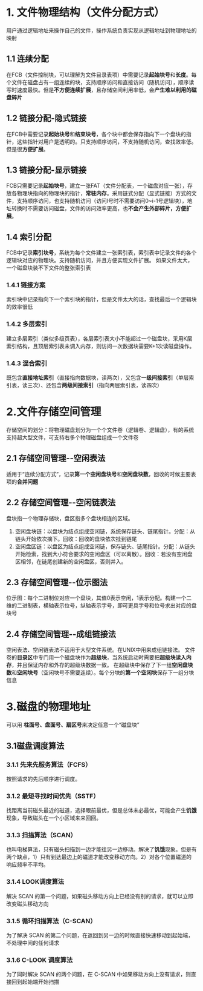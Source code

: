 # 1. 文件物理结构（文件分配方式）
用户通过逻辑地址来操作自己的文件，操作系统负责实现从逻辑地址到物理地址的映射
## 1.1 连续分配
在FCB（文件控制块，可以理解为文件目录表项）中需要记录**起始块号**和**长度**。每个文件在磁盘占有一组连续的块，支持顺序访问和直接访问（随机访问），顺序读写时速度最快。但是**不方便连续扩展**，且存储空间利用率低，会**产生难以利用的磁盘碎片**

## 1.2 链接分配-隐式链接
在FCB中需要记录**起始块号**和**结束块号**，各个块中都会保存指向下一个盘块的指针，这些指针对用户是透明的。只支持顺序访问，不支持随机访问，查找效率低。但是很**方便扩展**。

## 1.3 链接分配-显示链接
FCB只需要记录**起始块号**，建立一张FAT（文件分配表，一个磁盘对应一张），存放各物理块指向的物理块的指针，**常驻内存**。采用链式分配（显式链接）方式的文件，支持顺序访问，也支持随机访问（访问I号时不需要访问0~i-1号逻辑块），地址转换时不需要访问磁盘，文件的访问效率更高，也**不会产生外部碎片，方便扩展**。

## 1.4 索引分配
FCB中记录**索引块号**，系统为每个文件建立一张索引表，索引表中记录文件的各个逻辑块对应的物理块。支持随机访问，并且方便实现文件扩展。
如果文件太大，一个磁盘块装不下文件的整张索引表
### 1.4.1 链接方案
索引块中记录指向下一个索引块的指针，但是文件太大的话，查找最后一个逻辑块的效率很低
### 1.4.2 多层索引
建立多层索引（类似多级页表），各层索引表大小不能超过一个磁盘块，采用K层索引结构，且顶层索引表未调入内存，则访问一次数据块需要K+1次读磁盘操作。
### 1.4.3 混合索引
既包含**直接地址索引**（直接指向数据块，读两次），又包含**一级间接索引**（单层索引表，读三次）、还包含**两级间接索引**（指向两层索引表，读四次）

# 2.文件存储空间管理
存储空间的划分：将物理磁盘划分为一个个文件卷（逻辑卷、逻辑盘），有的系统支持超大型文件，可支持右多个物理磁盘组成一个文件卷

## 2.1 存储空间管理--空闲表法
适用于“连续分配方式”，记录**第一个空闲盘块号**和**空闲盘块数**，回收的时候主要表项的**合并问题**

## 2.2 存储空间管理--空闲链表法
盘块指一个物理存储块，盘区指多个盘块相连的区域。
1. 空闲盘块链：以盘块为结点组成空闲链，系统保存链头、链尾指针。分配：从链头开始依次摘下。回收：回收的盘块依次挂到链尾
2. 空闲盘区链：以盘区为结点组成空闲链，保存链头、链尾指针。分配：从链头开始检索，找到大小符合要求的空闲盘区（可以离散）。回收：若没有空闲盘区相邻，在链尾创建新的空闲盘区，否则并入。

## 2.3 存储空间管理--位示图法
位示图：每个二进制位对应一个盘块，其值0表示空闲，1表示分配。构建一个二维的二进制表，横轴表示位号，纵轴表示字号，即可更具字号和位号求出对应的盘块号

## 2.4 存储空间管理--成组链接法
空闲表法、空闲链表法不适用于大型文件系统。在UNIX中用来成组链接法。
文件卷的**目录区**中专门用一个磁盘块作为**超级块**，当系统启动时需要把**超级块读入内存**，并且保证内存和外存的超级块数据一致。
在超级块中保存了下一组**空闲盘块数**和**空闲块号**（空闲块号不需要连续）。每个分块的**第一个空闲块**保存下一组分块信息

# 3.磁盘的物理地址
可以用 **柱面号、盘面号、扇区号**来决定任意一个“磁盘块”

## 3.1磁盘调度算法

### 3.1.1 先来先服务算法（FCFS）
按照请求的先后顺序进行调度。

### 3.1.2 最短寻找时间优先（SSTF）
找距离当前磁头最近的磁道，选择眼前最优，但是总体未必最优，可能会产生**饥饿**现象，导致磁头在一个小区域来来回回。

### 3.1.3 扫描算法（SCAN）
也叫电梯算法，只有磁头扫描到一边才能往另一边移动。解决了**饥饿**现象。但是有两个缺点，1）只有到达最边上的磁道才能改变移动方向。2）对各个位置磁道的响应频率不平均。

### 3.1.4 LOOK调度算法
解决 SCAN 的第一个问题，如果磁头移动方向上已经没有别的请求，就可以立即改变磁头移动方向

### 3.1.5 循环扫描算法（C-SCAN）
为了解决 SCAN 的第二个问题，在返回到另一边的时候直接快速移动到起始端，不处理中间的任何请求

### 3.1.6 C-LOOK 调度算法
为了同时解决 SCAN 的两个问题，在 C-SCAN 中如果移动方向上没有请求，则直接回到起始端开始扫描
